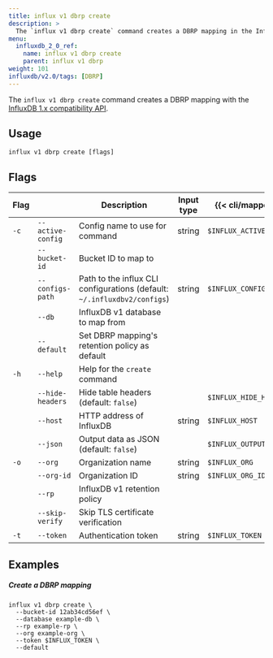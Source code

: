 ```yaml
---
title: influx v1 dbrp create
description: >
  The `influx v1 dbrp create` command creates a DBRP mapping in the InfluxDB 1.x compatibility API.
menu:
  influxdb_2_0_ref:
    name: influx v1 dbrp create
    parent: influx v1 dbrp
weight: 101
influxdb/v2.0/tags: [DBRP]
---
```


The `influx v1 dbrp create` command creates a DBRP mapping with the [InfluxDB 1.x compatibility API](/influxdb/v2.0/reference/api/influxdb-1x/).

## Usage
```
influx v1 dbrp create [flags]
```

## Flags
| Flag  |                   | Description                                                                                | Input type | {{< cli/mapped >}}      |
|-------|-------------------|--------------------------------------------------------------------------------------------|------------|-------------------------|
| `-c`  | `--active-config` | Config name to use for command                                                             | string     | `$INFLUX_ACTIVE_CONFIG` |
|       | `--bucket-id`     | Bucket ID to map to                                                                                 |            |                         |
|       | `--configs-path`  | Path to the influx CLI configurations (default: `~/.influxdbv2/configs`)                   | string     | `$INFLUX_CONFIGS_PATH`  |
|       | `--db`            | InfluxDB v1 database to map from                                                                    |            |                         |
|       | `--default`       | Set DBRP mapping's retention policy as default   |            |                         |
| `-h`  | `--help`          | Help for the `create` command                                                              |            |                         |
|       | `--hide-headers`  | Hide table headers (default: `false`)                                                  |            | `$INFLUX_HIDE_HEADERS`  |
|       | `--host`          | HTTP address of InfluxDB                                                                   | string     | `$INFLUX_HOST`          |
|       | `--json`          | Output data as JSON (default: `false`)                                                     |            | `$INFLUX_OUTPUT_JSON`   |
| `-o`  | `--org`           | Organization name                                                                          | string     | `$INFLUX_ORG`           |
|       | `--org-id`        | Organization ID                                                                            | string     | `$INFLUX_ORG_ID`        |
|       | `--rp`            | InfluxDB v1 retention policy                                                               |            |                         |
|       | `--skip-verify`   | Skip TLS certificate verification                                                          |            |                         |
| `-t`  | `--token`         | Authentication token                                                                       | string     | `$INFLUX_TOKEN`         |


## Examples

##### Create a DBRP mapping
```
influx v1 dbrp create \
  --bucket-id 12ab34cd56ef \
  --database example-db \
  --rp example-rp \
  --org example-org \
  --token $INFLUX_TOKEN \
  --default
```
